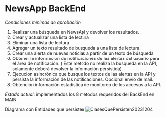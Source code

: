 # NewsApp BackEnd
_Condiciones mínimas de aprobación_
1. Realizar una búsqueda en NewsApi y devolver los resultados.
2. Crear y actualizar una lista de lectura        
3. Eliminar una lista de lectura
4. Agregar un texto resultado de busqueda a una lista de lectura.
5. Crear una alerta de nuevas noticias a partir de un texto de búsqueda
6. Obtener la informacion de notificaciones de las alertas del usuario para el área de notificación. ( Este método no realiza la busqueda en la API, solamente deberá devolver la información persistida)
7. Ejecucion asincrónica que busque los textos de las alertas en la API y persista la información de las notificaciones. Opcional envío de mail.
8. Obtención información estadística de monitoreo de los accesos a la API.

_Estado actual_: implementados los 8 métodos requeridos del BackEnd en MAIN. 

Diagrama con Entidades que persisten ![ClasesQuePersisten20231204](https://github.com/DesarrolloDeSW/NewsApp/assets/116580627/1edc8130-b978-4ec1-8289-5c54dd2fd19c)


